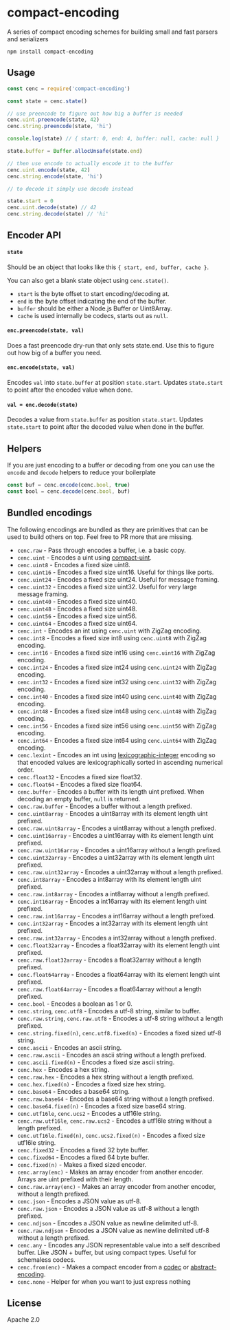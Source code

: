 # compact-encoding

A series of compact encoding schemes for building small and fast parsers and serializers

```
npm install compact-encoding
```

## Usage

``` js
const cenc = require('compact-encoding')

const state = cenc.state()

// use preencode to figure out how big a buffer is needed
cenc.uint.preencode(state, 42)
cenc.string.preencode(state, 'hi')

console.log(state) // { start: 0, end: 4, buffer: null, cache: null }

state.buffer = Buffer.allocUnsafe(state.end)

// then use encode to actually encode it to the buffer
cenc.uint.encode(state, 42)
cenc.string.encode(state, 'hi')

// to decode it simply use decode instead

state.start = 0
cenc.uint.decode(state) // 42
cenc.string.decode(state) // 'hi'
```

## Encoder API

#### `state`

Should be an object that looks like this `{ start, end, buffer, cache }`.

You can also get a blank state object using `cenc.state()`.

* `start` is the byte offset to start encoding/decoding at.
* `end` is the byte offset indicating the end of the buffer.
* `buffer` should be either a Node.js Buffer or Uint8Array.
* `cache` is used internally be codecs, starts out as `null`.

#### `enc.preencode(state, val)`

Does a fast preencode dry-run that only sets state.end.
Use this to figure out how big of a buffer you need.

#### `enc.encode(state, val)`

Encodes `val` into `state.buffer` at position `state.start`.
Updates `state.start` to point after the encoded value when done.

#### `val = enc.decode(state)`

Decodes a value from `state.buffer` as position `state.start`.
Updates `state.start` to point after the decoded value when done in the buffer.

## Helpers

If you are just encoding to a buffer or decoding from one you can use the `encode` and `decode` helpers
to reduce your boilerplate

``` js
const buf = cenc.encode(cenc.bool, true)
const bool = cenc.decode(cenc.bool, buf)
```

## Bundled encodings

The following encodings are bundled as they are primitives that can be used
to build others on top. Feel free to PR more that are missing.

* `cenc.raw` - Pass through encodes a buffer, i.e. a basic copy.
* `cenc.uint` - Encodes a uint using [compact-uint](https://github.com/mafintosh/compact-uint).
* `cenc.uint8` - Encodes a fixed size uint8.
* `cenc.uint16` - Encodes a fixed size uint16. Useful for things like ports.
* `cenc.uint24` - Encodes a fixed size uint24. Useful for message framing.
* `cenc.uint32` - Encodes a fixed size uint32. Useful for very large message framing.
* `cenc.uint40` - Encodes a fixed size uint40.
* `cenc.uint48` - Encodes a fixed size uint48.
* `cenc.uint56` - Encodes a fixed size uint56.
* `cenc.uint64` - Encodes a fixed size uint64.
* `cenc.int` - Encodes an int using `cenc.uint` with ZigZag encoding.
* `cenc.int8` - Encodes a fixed size int8 using `cenc.uint8` with ZigZag encoding.
* `cenc.int16` - Encodes a fixed size int16 using `cenc.uint16` with ZigZag encoding.
* `cenc.int24` - Encodes a fixed size int24 using `cenc.uint24` with ZigZag encoding.
* `cenc.int32` - Encodes a fixed size int32 using `cenc.uint32` with ZigZag encoding.
* `cenc.int40` - Encodes a fixed size int40 using `cenc.uint40` with ZigZag encoding.
* `cenc.int48` - Encodes a fixed size int48 using `cenc.uint48` with ZigZag encoding.
* `cenc.int56` - Encodes a fixed size int56 using `cenc.uint56` with ZigZag encoding.
* `cenc.int64` - Encodes a fixed size int64 using `cenc.uint64` with ZigZag encoding.
* `cenc.lexint` - Encodes an int using [lexicographic-integer](https://github.com/substack/lexicographic-integer) encoding so that encoded values are lexicographically sorted in ascending numerical order.
* `cenc.float32` - Encodes a fixed size float32.
* `cenc.float64` - Encodes a fixed size float64.
* `cenc.buffer` - Encodes a buffer with its length uint prefixed. When decoding an empty buffer, `null` is returned.
* `cenc.raw.buffer` - Encodes a buffer without a length prefixed.
* `cenc.uint8array` - Encodes a uint8array with its element length uint prefixed.
* `cenc.raw.uint8array` - Encodes a uint8array without a length prefixed.
* `cenc.uint16array` - Encodes a uint16array with its element length uint prefixed.
* `cenc.raw.uint16array` - Encodes a uint16array without a length prefixed.
* `cenc.uint32array` - Encodes a uint32array with its element length uint prefixed.
* `cenc.raw.uint32array` - Encodes a uint32array without a length prefixed.
* `cenc.int8array` - Encodes a int8array with its element length uint prefixed.
* `cenc.raw.int8array` - Encodes a int8array without a length prefixed.
* `cenc.int16array` - Encodes a int16array with its element length uint prefixed.
* `cenc.raw.int16array` - Encodes a int16array without a length prefixed.
* `cenc.int32array` - Encodes a int32array with its element length uint prefixed.
* `cenc.raw.int32array` - Encodes a int32array without a length prefixed.
* `cenc.float32array` - Encodes a float32array with its element length uint prefixed.
* `cenc.raw.float32array` - Encodes a float32array without a length prefixed.
* `cenc.float64array` - Encodes a float64array with its element length uint prefixed.
* `cenc.raw.float64array` - Encodes a float64array without a length prefixed.
* `cenc.bool` - Encodes a boolean as 1 or 0.
* `cenc.string`, `cenc.utf8` - Encodes a utf-8 string, similar to buffer.
* `cenc.raw.string`, `cenc.raw.utf8` - Encodes a utf-8 string without a length prefixed.
* `cenc.string.fixed(n)`, `cenc.utf8.fixed(n)` - Encodes a fixed sized utf-8 string.
* `cenc.ascii` - Encodes an ascii string.
* `cenc.raw.ascii` - Encodes an ascii string without a length prefixed.
* `cenc.ascii.fixed(n)` - Encodes a fixed size ascii string.
* `cenc.hex` - Encodes a hex string.
* `cenc.raw.hex` - Encodes a hex string without a length prefixed.
* `cenc.hex.fixed(n)` - Encodes a fixed size hex string.
* `cenc.base64` - Encodes a base64 string.
* `cenc.raw.base64` - Encodes a base64 string without a length prefixed.
* `cenc.base64.fixed(n)` - Encodes a fixed size base64 string.
* `cenc.utf16le`, `cenc.ucs2` - Encodes a utf16le string.
* `cenc.raw.utf16le`, `cenc.raw.ucs2` - Encodes a utf16le string without a length prefixed.
* `cenc.utf16le.fixed(n)`, `cenc.ucs2.fixed(n)` - Encodes a fixed size utf16le string.
* `cenc.fixed32` - Encodes a fixed 32 byte buffer.
* `cenc.fixed64` - Encodes a fixed 64 byte buffer.
* `cenc.fixed(n)` - Makes a fixed sized encoder.
* `cenc.array(enc)` - Makes an array encoder from another encoder. Arrays are uint prefixed with their length.
* `cenc.raw.array(enc)` - Makes an array encoder from another encoder, without a length prefixed.
* `cenc.json` - Encodes a JSON value as utf-8.
* `cenc.raw.json` - Encodes a JSON value as utf-8 without a length prefixed.
* `cenc.ndjson` - Encodes a JSON value as newline delimited utf-8.
* `cenc.raw.ndjson` - Encodes a JSON value as newline delimited utf-8 without a length prefixed.
* `cenc.any` - Encodes any JSON representable value into a self described buffer. Like JSON + buffer, but using compact types. Useful for schemaless codecs.
* `cenc.from(enc)` - Makes a compact encoder from a [codec](https://github.com/mafintosh/codecs) or [abstract-encoding](https://github.com/mafintosh/abstract-encoding).
* `cenc.none` - Helper for when you want to just express nothing

## License

Apache 2.0
